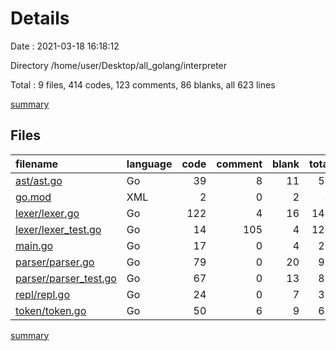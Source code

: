 # Details

Date : 2021-03-18 16:18:12

Directory /home/user/Desktop/all_golang/interpreter

Total : 9 files,  414 codes, 123 comments, 86 blanks, all 623 lines

[summary](results.md)

## Files
| filename | language | code | comment | blank | total |
| :--- | :--- | ---: | ---: | ---: | ---: |
| [ast/ast.go](/ast/ast.go) | Go | 39 | 8 | 11 | 58 |
| [go.mod](/go.mod) | XML | 2 | 0 | 2 | 4 |
| [lexer/lexer.go](/lexer/lexer.go) | Go | 122 | 4 | 16 | 142 |
| [lexer/lexer_test.go](/lexer/lexer_test.go) | Go | 14 | 105 | 4 | 123 |
| [main.go](/main.go) | Go | 17 | 0 | 4 | 21 |
| [parser/parser.go](/parser/parser.go) | Go | 79 | 0 | 20 | 99 |
| [parser/parser_test.go](/parser/parser_test.go) | Go | 67 | 0 | 13 | 80 |
| [repl/repl.go](/repl/repl.go) | Go | 24 | 0 | 7 | 31 |
| [token/token.go](/token/token.go) | Go | 50 | 6 | 9 | 65 |

[summary](results.md)